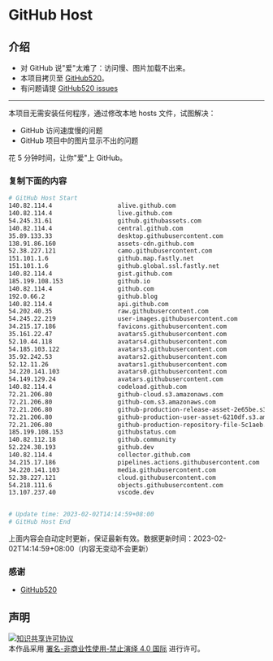 # GitHub Host
## 介绍
- 对 GitHub 说"爱"太难了：访问慢、图片加载不出来。
- 本项目拷贝至 [GitHub520](https://github.com/521xueweihan/GitHub520)。
- 有问题请提 [GitHub520 issues](https://github.com/521xueweihan/GitHub520/issues/new)

---

本项目无需安装任何程序，通过修改本地 hosts 文件，试图解决：
- GitHub 访问速度慢的问题
- GitHub 项目中的图片显示不出的问题

花 5 分钟时间，让你"爱"上 GitHub。

### 复制下面的内容
```bash
# GitHub Host Start
140.82.114.4                  alive.github.com
140.82.114.4                  live.github.com
54.245.31.61                  github.githubassets.com
140.82.114.4                  central.github.com
35.89.133.33                  desktop.githubusercontent.com
138.91.86.160                 assets-cdn.github.com
52.38.227.121                 camo.githubusercontent.com
151.101.1.6                   github.map.fastly.net
151.101.1.6                   github.global.ssl.fastly.net
140.82.114.4                  gist.github.com
185.199.108.153               github.io
140.82.114.4                  github.com
192.0.66.2                    github.blog
140.82.114.4                  api.github.com
54.202.40.35                  raw.githubusercontent.com
54.245.22.219                 user-images.githubusercontent.com
34.215.17.186                 favicons.githubusercontent.com
35.161.22.47                  avatars5.githubusercontent.com
52.10.44.118                  avatars4.githubusercontent.com
54.185.103.122                avatars3.githubusercontent.com
35.92.242.53                  avatars2.githubusercontent.com
52.12.11.26                   avatars1.githubusercontent.com
34.220.141.103                avatars0.githubusercontent.com
54.149.129.24                 avatars.githubusercontent.com
140.82.114.4                  codeload.github.com
72.21.206.80                  github-cloud.s3.amazonaws.com
72.21.206.80                  github-com.s3.amazonaws.com
72.21.206.80                  github-production-release-asset-2e65be.s3.amazonaws.com
72.21.206.80                  github-production-user-asset-6210df.s3.amazonaws.com
72.21.206.80                  github-production-repository-file-5c1aeb.s3.amazonaws.com
185.199.108.153               githubstatus.com
140.82.112.18                 github.community
52.224.38.193                 github.dev
140.82.114.4                  collector.github.com
34.215.17.186                 pipelines.actions.githubusercontent.com
34.220.141.103                media.githubusercontent.com
52.38.227.121                 cloud.githubusercontent.com
54.218.111.6                  objects.githubusercontent.com
13.107.237.40                 vscode.dev


# Update time: 2023-02-02T14:14:59+08:00
# GitHub Host End

```
上面内容会自动定时更新，保证最新有效。数据更新时间：2023-02-02T14:14:59+08:00（内容无变动不会更新）

### 感谢

- [GitHub520](https://github.com/521xueweihan/GitHub520)

## 声明
<a rel="license" href="https://creativecommons.org/licenses/by-nc-nd/4.0/deed.zh"><img alt="知识共享许可协议" style="border-width: 0" src="https://licensebuttons.net/l/by-nc-nd/4.0/88x31.png"></a><br>本作品采用 <a rel="license" href="https://creativecommons.org/licenses/by-nc-nd/4.0/deed.zh">署名-非商业性使用-禁止演绎 4.0 国际</a> 进行许可。